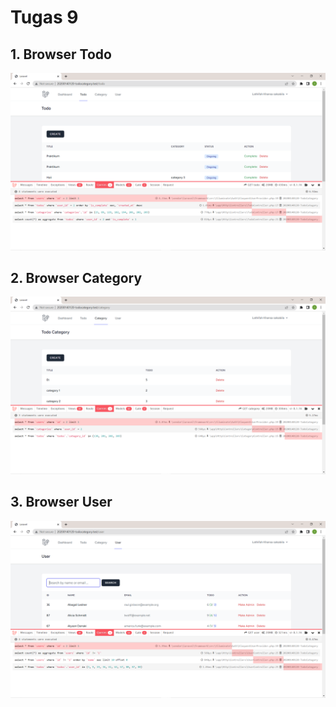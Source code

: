 # Tugas 9

## 1. Browser Todo
![Alt text](screenshot/tugas9/todo.png)
## 2. Browser Category
![Alt text](screenshot/tugas9/cactegory.png)
## 3. Browser User
![Alt text](screenshot/tugas9/user.png)


